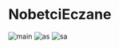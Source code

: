 # NobetciEczane
![main](https://imgyukle.com/f/2022/04/24/RL6Wr6.jpg)
![as](https://imgyukle.com/f/2022/04/24/RL624x.jpg)
![sa](https://imgyukle.com/f/2022/04/24/RL6ehp.jpg)

